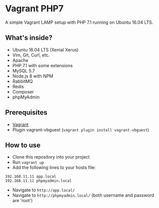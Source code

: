 # Vagrant PHP7 

A simple Vagrant LAMP setup with PHP 7.1 running on Ubuntu 16.04 LTS.

## What's inside?

- Ubuntu 16.04 LTS (Xenial Xerus)
- Vim, Git, Curl, etc.
- Apache
- PHP 7.1 with some extensions
- MySQL 5.7
- Node.js 8 with NPM
- RabbitMQ
- Redis
- Composer
- phpMyAdmin

## Prerequisites
- [Vagrant](https://www.vagrantup.com/downloads.html)
- Plugin vagrant-vbguest (``vagrant plugin install vagrant-vbguest``)

## How to use

- Clone this repository into your project
- Run ``vagrant up``
- Add the following lines to your hosts file:
````
192.168.11.11 app.local
192.168.11.11 phpmyadmin.local
````
- Navigate to ``http://app.local/`` 
- Navigate to ``http://phpmyadmin.local/`` (both username and password are 'root')
